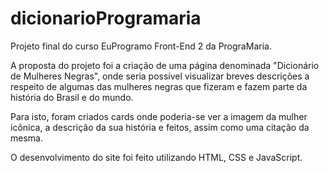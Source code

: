 # dicionarioProgramaria

Projeto final do curso EuProgramo Front-End 2 da PrograMaria.

A proposta do projeto foi a criação de uma página denominada "Dicionário de Mulheres Negras", onde seria possível visualizar breves descrições a respeito de algumas das mulheres negras que fizeram e fazem parte da história do Brasil e do mundo.

Para isto, foram criados cards onde poderia-se ver a imagem da mulher icônica, a descrição da sua história e feitos, assim como uma citação da mesma.

O desenvolvimento do site foi feito utilizando HTML, CSS e JavaScript.

